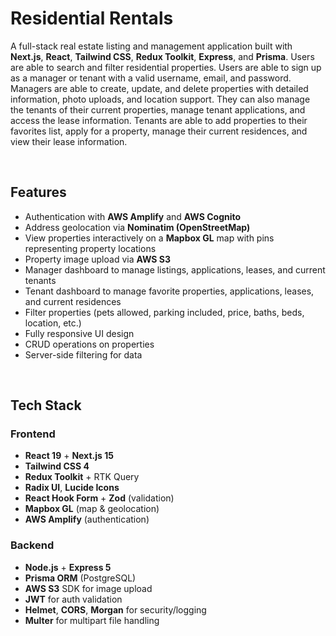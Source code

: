 # Residential Rentals

A full-stack real estate listing and management application built with **Next.js**, **React**, **Tailwind CSS**, **Redux Toolkit**, **Express**, and **Prisma**. Users are able to search and filter residential properties. Users are able to sign up as a manager or tenant with a valid username, email, and password. Managers are able to create, update, and delete properties with detailed information, photo uploads, and location support. They can also manage the tenants of their current properties, manage tenant applications, and access the lease information. Tenants are able to add properties to their favorites list, apply for a property, manage their current residences, and view their lease information.

<br>

## Features

- Authentication with **AWS Amplify** and **AWS Cognito**
- Address geolocation via **Nominatim (OpenStreetMap)**
- View properties interactively on a **Mapbox GL** map with pins representing property locations
- Property image upload via **AWS S3**
- Manager dashboard to manage listings, applications, leases, and current tenants
- Tenant dashboard to manage favorite properties, applications, leases, and current residences
- Filter properties (pets allowed, parking included, price, baths, beds, location, etc.)
- Fully responsive UI design
- CRUD operations on properties
- Server-side filtering for data

<br>

## Tech Stack

### Frontend

- **React 19** + **Next.js 15**
- **Tailwind CSS 4**
- **Redux Toolkit** + RTK Query
- **Radix UI**, **Lucide Icons**
- **React Hook Form** + **Zod** (validation)
- **Mapbox GL** (map & geolocation)
- **AWS Amplify** (authentication)

### Backend

- **Node.js** + **Express 5**
- **Prisma ORM** (PostgreSQL)
- **AWS S3** SDK for image upload
- **JWT** for auth validation
- **Helmet**, **CORS**, **Morgan** for security/logging
- **Multer** for multipart file handling